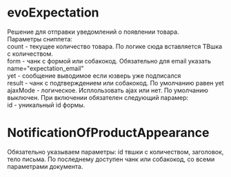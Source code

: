 # evoExpectation
Решение для отправки уведомлений о появлении товара.  
Параметры сниппета:  
count - текущее количество товара. По логике сюда вставляется ТВшка с количеством.  
form - чанк с формой или собакокод. Обязательно для email указать name="expectation_email"  
yet - сообщение выводимое если юзверь уже подписался  
result - чанк с подтверждением или собакокод. По умолчанию равен yet  
ajaxMode - логическое. Исплользовать ajax или нет. По умолчанию выключен. При включении обязателен следующий парамер:  
id - уникальный id формы.  

# NotificationOfProductAppearance
Обязательно указываем параметры: id твшки с количеством, заголовок, тело письма. По последнему доступен чанк или собакокод, со всеми параметрами документа.  
